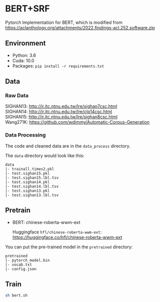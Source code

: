 # BERT+SRF

Pytorch Implementation for BERT, which is modified from https://aclanthology.org/attachments/2022.findings-acl.252.software.zip

## Environment
- Python: 3.6
- Cuda: 10.0
- Packages: `pip install -r requirements.txt`

## Data

### Raw Data
SIGHAN13: http://ir.itc.ntnu.edu.tw/lre/sighan7csc.html  
SIGHAN14: http://ir.itc.ntnu.edu.tw/lre/clp14csc.html  
SIGHAN15: http://ir.itc.ntnu.edu.tw/lre/sighan8csc.html  
Wang271K: https://github.com/wdimmy/Automatic-Corpus-Generation

### Data Processing
The code and cleaned data are in the `data_process` directory.

The `data` directory would look like this:
```
data
|- trainall.times2.pkl
|- test.sighan15.pkl
|- test.sighan15.lbl.tsv
|- test.sighan14.pkl
|- test.sighan14.lbl.tsv
|- test.sighan13.pkl
|- test.sighan13.lbl.tsv
```

## Pretrain

- BERT: chinese-roberta-wwm-ext

    Huggingface `hfl/chinese-roberta-wwm-ext`: https://huggingface.co/hfl/chinese-roberta-wwm-ext  

You can put the pre-trained model in the `pretrained` directory:
```
pretrained
|- pytorch_model.bin
|- vocab.txt
|- config.json
```

## Train
```sh
sh bert.sh
```
